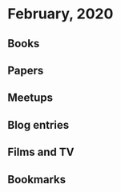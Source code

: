 # February, 2020

## Books

## Papers

## Meetups

## Blog entries

## Films and TV

## Bookmarks


